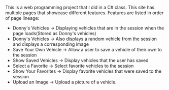 This is a web programming project that I did in a C# class. This site has multiple pages that showcase different features. 
Features are listed in order of page lineage:
 - Donny's Vehicles -> Displaying vehicles that are in the session when the page loads(Stored as Donny's vehicles)
 - Donny's Vehicles -> Also displays a random vehicle from the session and displays a corresponding image
 - Save Your Own Vehicle -> Allow a user to save a vehicle of their own to the session
 - Show Saved Vehicles -> Display vehicles that the user has saved
 - Select a Favorite -> Select favorite vehicles to the session
 - Show Your Favorites -> Display favorite vehicles that were saved to the session
 - Upload an Image -> Upload a picture of a vehicle. 

